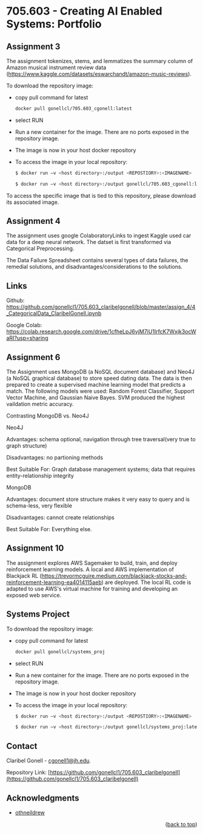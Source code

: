 # 705.603 - Creating AI Enabled Systems: Portfolio

<!-- Improved compatibility of back to top link: See: https://github.com/othneildrew/Best-README-Template/pull/73 -->
<a name="readme-top"></a>
<!--
*** Thanks for checking out the Best-README-Template. If you have a suggestion
*** that would make this better, please fork the repo and create a pull request
*** or simply open an issue with the tag "enhancement".
*** Don't forget to give the project a star!
*** Thanks again! Now go create something AMAZING! :D
-->


<!-- ASSIGNMENT 3 -->
## Assignment 3
The assignment tokenizes, stems, and lemmatizes the summary column of Amazon musical instrument review data (https://www.kaggle.com/datasets/eswarchandt/amazon-music-reviews).

To download the repository image: 
* copy pull command for latest
  ```sh
  docker pull gonellcl/705.603_cgonell:latest
  ```
* select RUN
* Run a new container for the image. There are no ports exposed in the repository image. 
* The image is now in your host docker repository

* To access the image in your local repository: 
  ```sh
  $ docker run –v <host directory>:/output <REPOSTIORY>:<IMAGENAME>
  ```
   ```sh
  $ docker run –v <host directory>:/output gonellcl/705.603_cgonell:latest
  ```
To access the specific image that is tied to this repository, please download its associated image. 


<!-- ABOUT THE ASSIGNMENT -->
## Assignment 4

The assignment uses google ColaboratoryLinks to ingest Kaggle used car data for a deep neural network. The datset is first transformed via Categorical Preprocessing.

The Data Failure Spreadsheet contains several types of data failures, the remedial solutions, and disadvantages/considerations to the solutions. 

<!-- GETTING STARTED -->
## Links

Github: https://github.com/gonellcl1/705.603_claribelgonell/blob/master/assign_4/4_CategoricalData_ClaribelGonell.ipynb

Google Colab: https://colab.research.google.com/drive/1cfheLpJ6vjM7iU1IrfcK7Wxjk3ocWaRI?usp=sharing



<!-- ASSIGNMENT 6 -->
## Assignment 6

The Assignment uses MongoDB (a NoSQL document database) and Neo4J (a NoSQL graphical database) to store speed dating data. The data is then prepared to create a supervised machine learning model that predicts a match. The following models were used: Random Forest Classifier, Support Vector Machine, and Gaussian Naive Bayes.
SVM produced the highest vaildation metric accuracy. 

Contrasting MongoDB vs. Neo4J

Neo4J

Advantages: schema optional, navigation through tree traversal(very true to graph structure)

Disadvantages: no partioning methods

Best Suitable For: Graph database management systems; data that requires entity-relationship integrity

MongoDB

Advantages: document store structure makes it very easy to query and is schema-less, very flexible

Disadvantages: cannot create relationships

Best Suitable For: Everything else.



<!-- ASSIGNMENT 10 -->
## Assignment 10

The assignment explores AWS Sagemaker to build, train, and deploy reinforcement learning models. A local and AWS implementation of Blackjack RL (https://trevormcguire.medium.com/blackjack-stocks-and-reinforcement-learning-ea4014115aeb) are deployed. The local RL code is adapted to use AWS's virtual machine for training and developing an exposed web service.  



<!-- ASSIGNMENT 12-->
## Systems Project

To download the repository image: 
* copy pull command for latest
  ```sh
  docker pull gonellcl/systems_proj
  ```
* select RUN
* Run a new container for the image. There are no ports exposed in the repository image. 
* The image is now in your host docker repository

* To access the image in your local repository: 
  ```sh
  $ docker run –v <host directory>:/output <REPOSTIORY>:<IMAGENAME>
  ```
   ```sh
  $ docker run –v <host directory>:/output gonellcl/systems_proj:latest
  ```

<!-- CONTACT -->
## Contact

Claribel Gonell  - cgonell1@jh.edu.

Repository Link: [https://github.com/gonellcl1/705.603_claribelgonell](https://github.com/gonellcl1/705.603_claribelgonell)




<!-- ACKNOWLEDGMENTS -->
## Acknowledgments

* [othneildrew](https://github.com/othneildrew/Best-README-Template/blob/master/BLANK_README.md)


<p align="right">(<a href="#readme-top">back to top</a>)</p>
